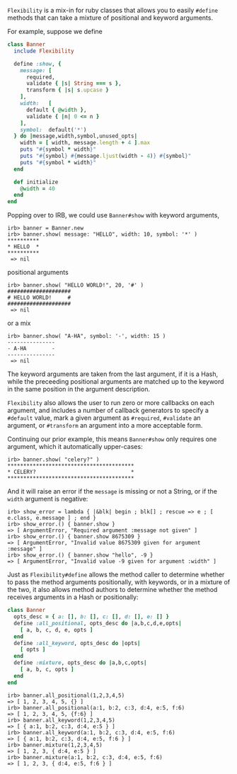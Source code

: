 `Flexibility` is a mix-in for ruby classes that allows you to easily
`#define` methods that can take a mixture of positional
and keyword arguments.

For example, suppose we define

```ruby
class Banner
  include Flexibility

  define :show, {
    message: [
      required,
      validate { |s| String === s },
      transform { |s| s.upcase }
    ],
    width:   [
      default { @width },
      validate { |n| 0 <= n }
    ],
    symbol:  default('*')
  } do |message,width,symbol,unused_opts|
    width = [ width, message.length + 4 ].max
    puts "#{symbol * width}"
    puts "#{symbol} #{message.ljust(width - 4)} #{symbol}"
    puts "#{symbol * width}"
  end

  def initialize
    @width = 40
  end
end
```

Popping over to IRB, we could use `Banner#show` with keyword arguments,

    irb> banner = Banner.new
    irb> banner.show( message: "HELLO", width: 10, symbol: '*' )
    **********
    * HELLO  *
    **********
     => nil

positional arguments

    irb> banner.show( "HELLO WORLD!", 20, '#' )
    ####################
    # HELLO WORLD!     #
    ####################
     => nil

or a mix

    irb> banner.show( "A-HA", symbol: '-', width: 15 )
    ---------------
    - A-HA        -
    ---------------
     => nil

The keyword arguments are taken from the last argument, if it is a Hash, while
the preceeding positional arguments are matched up to the keyword in the same
position in the argument description.

`Flexibility` also allows the user to run zero or more callbacks on each
argument, and includes a number of callback generators to specify a `#default`
value, mark a given argument as `#required`, `#validate` an argument, or
`#transform` an argument into a more acceptable form.

Continuing our prior example, this means `Banner#show` only requires one
argument, which it automatically upper-cases:

    irb> banner.show( "celery?" )
    ****************************************
    * CELERY?                              *
    ****************************************

And it will raise an error if the `message` is missing or not a String, or if
the `width` argument is negative:

    irb> show_error = lambda { |&blk| begin ; blk[] ; rescue => e ; [ e.class, e.message ] ; end }
    irb> show_error.() { banner.show }
    => [ ArgumentError, "Required argument :message not given" ]
    irb> show_error.() { banner.show 8675309 }
    => [ ArgumentError, "Invalid value 8675309 given for argument :message" ]
    irb> show_error.() { banner.show "hello", -9 }
    => [ ArgumentError, "Invalid value -9 given for argument :width" ]

Just as `Flexibility#define` allows the method caller to determine whether to
pass the method arguments positionally, with keywords, or in a mixture of the
two, it also allows method authors to determine whether the method receives
arguments in a Hash or positionally:

```ruby
class Banner
  opts_desc = { a: [], b: [], c: [], d: [], e: [] }
  define :all_positional, opts_desc do |a,b,c,d,e,opts|
    [ a, b, c, d, e, opts ]
  end
  define :all_keyword, opts_desc do |opts|
    [ opts ]
  end
  define :mixture, opts_desc do |a,b,c,opts|
    [ a, b, c, opts ]
  end
end
```

    irb> banner.all_positional(1,2,3,4,5)
    => [ 1, 2, 3, 4, 5, {} ]
    irb> banner.all_positional(a:1, b:2, c:3, d:4, e:5, f:6)
    => [ 1, 2, 3, 4, 5, {f:6} ]
    irb> banner.all_keyword(1,2,3,4,5)
    => [ { a:1, b:2, c:3, d:4, e:5 } ]
    irb> banner.all_keyword(a:1, b:2, c:3, d:4, e:5, f:6)
    => [ { a:1, b:2, c:3, d:4, e:5, f:6 } ]
    irb> banner.mixture(1,2,3,4,5)
    => [ 1, 2, 3, { d:4, e:5 } ]
    irb> banner.mixture(a:1, b:2, c:3, d:4, e:5, f:6)
    => [ 1, 2, 3, { d:4, e:5, f:6 } ]
        
